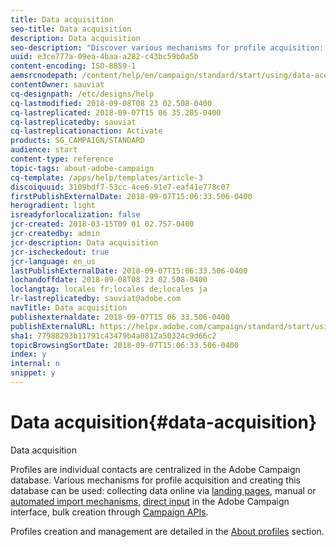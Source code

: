 ```yaml
---
title: Data acquisition
seo-title: Data acquisition
description: Data acquisition
seo-description: "Discover various mechanisms for profile acquisition: online data collection, imports, manual or bulk creation through Campaign APIs."
uuid: e3ce777a-09ea-4baa-a282-c43bc59b0a5b
content-encoding: ISO-8859-1
aemsrcnodepath: /content/help/en/campaign/standard/start/using/data-acquisition
contentOwner: sauviat
cq-designpath: /etc/designs/help
cq-lastmodified: 2018-09-08T08 23 02.508-0400
cq-lastreplicated: 2018-09-07T15 06 35.205-0400
cq-lastreplicatedby: sauviat
cq-lastreplicationaction: Activate
products: SG_CAMPAIGN/STANDARD
audience: start
content-type: reference
topic-tags: about-adobe-campaign
cq-template: /apps/help/templates/article-3
discoiquuid: 3109bdf7-53cc-4ce6-91e7-eaf41e778c07
firstPublishExternalDate: 2018-09-07T15:06:33.506-0400
herogradient: light
isreadyforlocalization: false
jcr-created: 2018-03-15T09 01 02.757-0400
jcr-createdby: admin
jcr-description: Data acquisition
jcr-ischeckedout: true
jcr-language: en_us
lastPublishExternalDate: 2018-09-07T15:06:33.506-0400
lochandoffdate: 2018-09-08T08 23 02.508-0400
loclangtag: locales fr;locales de;locales ja
lr-lastreplicatedby: sauviat@adobe.com
navTitle: Data acquisition
publishexternaldate: 2018-09-07T15 06 33.506-0400
publishExternalURL: https://helpx.adobe.com/campaign/standard/start/using/data-acquisition.html
sha1: 77988293b11791c43479b4a0812a50324c9d66c2
topicBrowsingSortDate: 2018-09-07T15:06:33.506-0400
index: y
internal: n
snippet: y
---
```


# Data acquisition{#data-acquisition}

Data acquisition

Profiles are individual contacts are centralized in the Adobe Campaign database. Various mechanisms for profile acquisition and creating this database can be used: collecting data online via [landing pages](../../channels/using/about-landing-pages.md), manual or [automated import mechanisms](../../automating/using/about-data-import-and-export.md), [direct input](../../audiences/using/creating-profiles.md) in the Adobe Campaign interface, bulk creation through [Campaign APIs](https://docs.campaign.adobe.com/doc/standard/en/api/ACS_API.html).

Profiles creation and management are detailed in the [About profiles](../../audiences/using/about-profiles.md) section.
